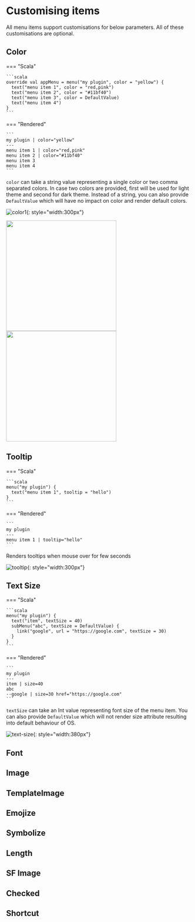 # Customising items

All menu items support customisations for below parameters. All of these customisations are optional.

## Color

=== "Scala"

    ```scala
    override val appMenu = menu("my plugin", color = "yellow") {
      text("menu item 1", color = "red,pink")
      text("menu item 2", color = "#11bf40")
      text("menu item 3", color = DefaultValue)
      text("menu item 4")
    }
    ```

=== "Rendered"

    ```
    my plugin | color="yellow"
    ---
    menu item 1 | color="red,pink"
    menu item 2 | color="#11bf40"
    menu item 3
    menu item 4
    ```

`color` can take a string value representing a single color or two comma separated colors.
In case two colors are provided, first will be used for light theme and second for dark theme.
Instead of a string, you can also provide `DefaultValue` which will have no impact on color and render default colors.

![color1](/images/customising-items/color-1.png){: style="width:300px"}

<div>
  <img src="/images/customising-items/color-2.png" style="height:300px" />
  <img src="/images/customising-items/color-3.png" style="height:300px" />
</div>

## Tooltip

=== "Scala"

    ```scala
    menu("my plugin") {
      text("menu item 1", tooltip = "hello")
    }
    ```

=== "Rendered"

    ```
    my plugin
    ---
    menu item 1 | tooltip="hello"
    ```

Renders tooltips when mouse over for few seconds

![tooltip](/images/customising-items/tooltip.png){: style="width:300px"}

## Text Size

=== "Scala"

    ```scala
    menu("my plugin") {
      text("item", textSize = 40)
      subMenu("abc", textSize = DefaultValue) {
        link("google", url = "https://google.com", textSize = 30)
      }
    }
    ```

=== "Rendered"

    ```
    my plugin
    ---
    item | size=40
    abc
    --google | size=30 href="https://google.com"
    ```

`textSize` can take an Int value representing font size of the menu item. You can also provide `DefaultValue` which will not render size attribute resulting into default behaviour of OS.

![text-size](/images/customising-items/text-size.png){: style="width:380px"}

## Font



## Image
## TemplateImage
## Emojize
## Symbolize
## Length
## SF Image
## Checked
## Shortcut
